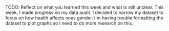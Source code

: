 TODO: Reflect on what you learned this week and what is still unclear.
This week, I made progress on my data audit. I decided to narrow my dataset to focus on how health affects ones gender. I'm having trouble formatting the dataset to plot graphs so I need to do more research on this. 